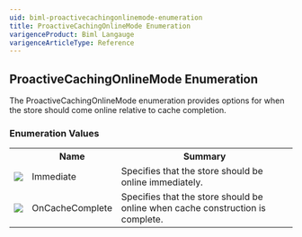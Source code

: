 ```yaml
---
uid: biml-proactivecachingonlinemode-enumeration
title: ProactiveCachingOnlineMode Enumeration
varigenceProduct: Biml Langauge
varigenceArticleType: Reference
---
```


## ProactiveCachingOnlineMode Enumeration<div class="LanguageSummary"><div class ="SummaryItem">The ProactiveCachingOnlineMode enumeration provides options for when the store should come online relative to cache completion.</div></div><div class="EnumValueGroup">### Enumeration Values<table id="EnumValue" class="MemberList"><tbody><tr><th class="MemberTypeIconColumnHeader">&nbsp;</th><th class="MemberNameColumnHeader">Name</th><th class="MemberSummaryColumnHeader">Summary</th></tr><tr class="cd0"><td align="center" class="MemberTypeIcon"><img src="enumValue.png"></img></td><td class="MemberName">Immediate</td><td class="MemberSummary"><div class ="SummaryItem">Specifies that the store should be online immediately.</div></td></tr><tr class="cd1"><td align="center" class="MemberTypeIcon"><img src="enumValue.png"></img></td><td class="MemberName">OnCacheComplete</td><td class="MemberSummary"><div class ="SummaryItem">Specifies that the store should be online when cache construction is complete.</div></td></tr></tbody></table></div>